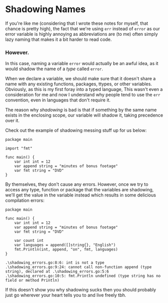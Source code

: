 # Shadowing Names

If you're like me (considering that I wrote these notes for myself, that chance is pretty high), the fact that we're using `err` instead of `error` as our error variable is highly annoying as abbreviations are (to me) often simply lazy naming that makes it a bit harder to read code.

### However.

In this case, naming a variable `error` would actually be an awful idea, as it would shadow the name of a _type_ called `error`.

When we declare a variable, we should make sure that it doesn't share a name with any existing functions, packages, ttypes, or other variables. Obviously, as this is my first foray into a typed language, This wasn't even a consideration for me and now I understand why people tend to use the `err` convention, even in languages that don't require it.

The reason why _shadowing_ is bad is that if something by the same name exists in the enclosing scope, our variable will shadow it, taking precedence over it.

Check out the example of shadowing messing stuff up for us below:

```
package main

import "fmt"

func main() {
    var int int = 12
    var append string = "minutes of bonus footage"
    var fmt string = "DVD"
}
```

By themselves, they don't cause any errors. However, once we try to access any type, function or package that the variables are shadowing, we'll get the value in the variable instead which results in some delicious compilation errors:

```
package main

func main() {
	var int int = 12
	var append string = "minutes of bonus footage"
	var fmt string = "DVD"

	var count int
	var languages = append([]string{}, "English")
	fmt.Println(int, append, "on", fmt, languages)
}

```

```
.\shadowing_errors.go:8:6: int is not a type
.\shadowing_errors.go:9:24: cannot call non-function append (type string), declared at .\shadowing_errors.go:5:6
.\shadowing_errors.go:10:5: fmt.Println undefined (type string has no field or method Println)
```

If this doesn't show you why shadowing sucks then you should probably just go wherever your heart tells you to and live freely tbh.
